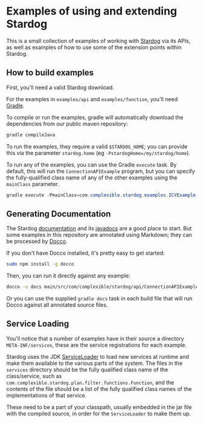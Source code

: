 # Examples of using and extending Stardog

This is a small collection of examples of working with [Stardog](http://stardog.com) via its APIs, as
well as examples of how to use some of the extension points within Stardog.

## How to build examples

First, you'll need a valid Stardog download.

For the examples in `examples/api` and `examples/function`, you'll need [Gradle](http://www.gradle.org/).

To compile or run the examples, gradle will automatically download the dependencies from our public maven repository:

```bash
gradle compileJava
```

To run the examples, they require a valid `$STARDOG_HOME`; you can provide this via the parameter `stardog.home`
(eg `-PstardogHome=/my/stardog/home`).

To run any of the examples, you can use the Gradle `execute` task.  By default, this will run the `ConnectionAPIExample`
program, but you can specify the fully-qualified class name of any of the other examples using the `mainClass` parameter.

```java
gradle execute -PmainClass=com.complexible.stardog.examples.ICVExample
```

## Generating Documentation

The Stardog [documentation](http://docs.stardog.com) and its [javadocs](http://docs.stardog.com/java/snarl) are a good
place to start. But some examples in this repository are annotated using Markdown; they can be processed by
[Docco](http://jashkenas.github.io/docco/).

If you don't have Docco installed, it's pretty easy to get started:

```bash
sudo npm install -g docco
```

Then, you can run it directly against any example:

```bash
docco -o docs main/src/com/complexible/stardog/api/ConnectionAPIExample.java
```

Or you can use the supplied `gradle docs` task in each build file that will run Docco against all annotated source files.

## Service Loading

You'll notice that a number of examples have in their source a directory `META-INF/services`, these are the service
registrations for each example.

Stardog uses the JDK [ServiceLoader](http://docs.oracle.com/javase/6/docs/api/java/util/ServiceLoader.html) to load
new services at runtime and make them available to the various parts of the system.  The files in the `services`
directory should be the fully qualified class name of the class/service, such as `com.complexible.stardog.plan.filter.functions.Function`,
and the contents of the file should be a list of the fully qualified class names of the implementations of that service.

These need to be a part of your classpath, usually embedded in the jar file with the compiled source, in order for
the `ServiceLoader` to make them up.
